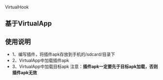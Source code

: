 VirtualHook

## 基于VirtualApp

## 使用说明
- 1、编写插件，将插件apk存放到手机的/sdcard/目录下
- 2、VirtualApp中加载插件apk
- 3、VirtualApp中加载目标apk
注意：__插件apk一定要先于目标apk加载，否则插件apk无效__
